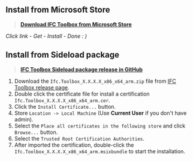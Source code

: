 ## Install from Microsoft Store

> **[Download IFC Toolbox from Microsoft Store](https://www.microsoft.com/en-us/p/ifc-toolbox/9n77phd2h471)**

*Click link - Get - Install - Done : )*

## Install from Sideload package

> **[IFC Toolbox Sideload package release in GitHub](https://github.com/youshengCode/IfcToolbox/releases/tag/sideload)**

1. Download the `Ifc.Toolbox_X.X.X.X_x86_x64_arm.zip` file from [IFC Toolbox release page](https://github.com/youshengCode/IfcToolbox/releases/tag/sideload).
2. Double click the certificate file for install a certification `Ifc.Toolbox_X.X.X.X_x86_x64_arm.cer`.
3. Click the `Install Certificate...` button.
4. Store `Location -> Local Machine` (Use **Current User** if you don't have admin).
5. Select the `Place all certificates in the following store` and click `Browse...` button.
6. Select the `Trusted Root Certification Authorities`.
7. After imported the certification, double-click the `Ifc.Toolbox_X.X.X.X_x86_x64_arm.msixbundle` to start the installation.

